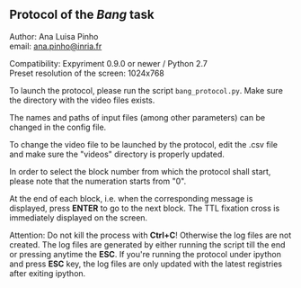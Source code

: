 ## Protocol of the *Bang* task   

Author: Ana Luisa Pinho  
email: ana.pinho@inria.fr  

Compatibility: Expyriment 0.9.0 or newer / Python 2.7  
Preset resolution of the screen: 1024x768  

To launch the protocol, please run the script `bang_protocol.py`. Make sure the directory with the video files exists.  

The names and paths of input files (among other parameters) can be changed in the config file.  

To change the video file to be launched by the protocol, edit the .csv file and make sure the "videos" directory is properly updated.  

In order to select the block number from which the protocol shall start, please note that the numeration starts from "0".  

At the end of each block, i.e. when the corresponding message is displayed, press __ENTER__ to go to the next block. The TTL fixation cross is immediately displayed on the screen.  

Attention: Do not kill the process with __Ctrl+C__! Otherwise the log files are not created. The log files are generated by either running the script till the end or pressing anytime the __ESC__. If you're running the protocol under ipython and press __ESC__ key, the log files are only updated with the latest registries after exiting ipython.  
